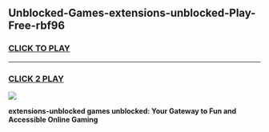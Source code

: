 
## Unblocked-Games-extensions-unblocked-Play-Free-rbf96
<h3>
<a href="https://premium76.site?title=extensions-unblocked&ref=18A1">CLICK TO PLAY</a></h3>
<hr>

<h3>
<a href="https://premium76.site?title=extensions-unblocked&ref=18A1">CLICK 2 PLAY</a>
  
</h3>

<a href="https://premium76.site?title=extensions-unblocked&ref=18A1"><img src="https://clearcache.store/games.png"></a>


**extensions-unblocked games unblocked: Your Gateway to Fun and Accessible Online Gaming**
